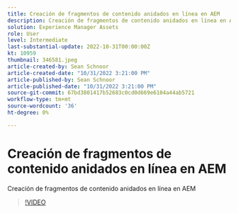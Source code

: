 ```yaml
---
title: Creación de fragmentos de contenido anidados en línea en AEM
description: Creación de fragmentos de contenido anidados en línea en AEM
solution: Experience Manager Assets
role: User
level: Intermediate
last-substantial-update: 2022-10-31T00:00:00Z
kt: 10959
thumbnail: 346581.jpeg
article-created-by: Sean Schnoor
article-created-date: "10/31/2022 3:21:00 PM"
article-published-by: Sean Schnoor
article-published-date: "10/31/2022 3:21:00 PM"
source-git-commit: 67bd3801417b52683c0cd0d669e6104a44ab5721
workflow-type: tm+mt
source-wordcount: '36'
ht-degree: 0%

---
```



# Creación de fragmentos de contenido anidados en línea en AEM

Creación de fragmentos de contenido anidados en línea en AEM

>[!VIDEO](https://video.tv.adobe.com/v/346581/?quality=12&learn=on)
